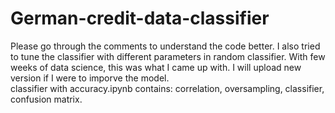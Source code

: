 # German-credit-data-classifier
Please go through the comments to understand the code better. 
I also tried to tune the classifier with different parameters in random classifier. With few weeks of data science,  this was what I came up with.
I will upload new version if I were to imporve the model.  
classifier with accuracy.ipynb contains: correlation, oversampling, classifier, confusion matrix. 
